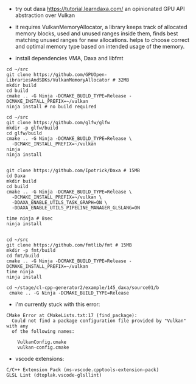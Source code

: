 - try out daxa https://tutorial.learndaxa.com/ an opinionated GPU API
  abstraction over Vulkan

- it requires VulkanMemoryAllocator, a library keeps track of
  allocated memory blocks, used and unused ranges inside them, finds
  best matching unused ranges for new allocations.  helps to choose
  correct and optimal memory type based on intended usage of the
  memory.

- install dependencies VMA, Daxa and libfmt
```
cd ~/src
git clone https://github.com/GPUOpen-LibrariesAndSDKs/VulkanMemoryAllocator # 32MB
mkdir build
cd build
cmake .. -G Ninja -DCMAKE_BUILD_TYPE=Release -DCMAKE_INSTALL_PREFIX=~/vulkan
ninja install # no build required

cd ~/src
git clone https://github.com/glfw/glfw
mkdir -p glfw/build
cd glfw/build
cmake .. -G Ninja -DCMAKE_BUILD_TYPE=Release \
  -DCMAKE_INSTALL_PREFIX=~/vulkan
ninja
ninja install


git clone https://github.com/Ipotrick/Daxa # 15MB
cd Daxa
mkdir build
cd build
cmake .. -G Ninja -DCMAKE_BUILD_TYPE=Release \
  -DCMAKE_INSTALL_PREFIX=~/vulkan \
  -DDAXA_ENABLE_UTILS_TASK_GRAPH=ON \
  -DDAXA_ENABLE_UTILS_PIPELINE_MANAGER_GLSLANG=ON 
  
time ninja # 8sec
ninja install


cd ~/src
git clone https://github.com/fmtlib/fmt # 15MB
mkdir -p fmt/build
cd fmt/build
cmake .. -G Ninja -DCMAKE_BUILD_TYPE=Release -DCMAKE_INSTALL_PREFIX=~/vulkan
time ninja
ninja install
```

```
cd ~/stage/cl-cpp-generator2/example/145_daxa/source01/b
 cmake .. -G Ninja -DCMAKE_BUILD_TYPE=Release
```
- i'm currently stuck with this error:
```
CMake Error at CMakeLists.txt:17 (find_package):
  Could not find a package configuration file provided by "Vulkan" with any
  of the following names:

    VulkanConfig.cmake
    vulkan-config.cmake
```


- vscode extensions:
```
C/C++ Extension Pack (ms-vscode.cpptools-extension-pack)
GLSL Lint (dtoplak.vscode-glsllint)
```
